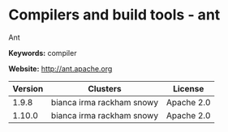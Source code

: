 # Compilers and build tools - ant

Ant

**Keywords:** compiler

**Website:** <http://ant.apache.org>

| Version | Clusters | License |
| ------- | -------- | ------- |
| 1.9.8 | bianca irma rackham snowy | Apache 2.0 |
| 1.10.0 | bianca irma rackham snowy | Apache 2.0 |
